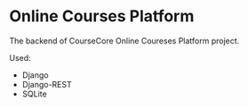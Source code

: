 # Online Courses Platform

The backend of CourseCore Online Coureses Platform project. 

Used:
- Django
- Django-REST
- SQLite

